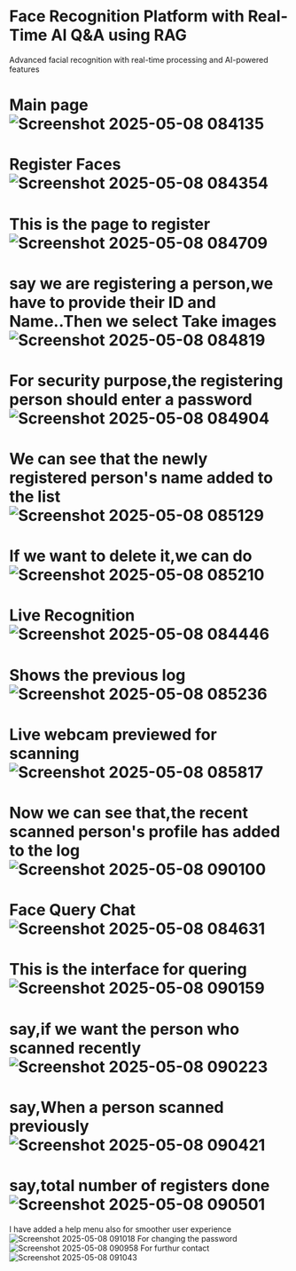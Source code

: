 ﻿# Face Recognition Platform with Real-Time AI Q&A using RAG
Advanced facial recognition with real-time processing and AI-powered features

# Main page![Screenshot 2025-05-08 084135](https://github.com/user-attachments/assets/2ab4477c-063b-48d5-b71d-69255c5a615f)

# Register Faces![Screenshot 2025-05-08 084354](https://github.com/user-attachments/assets/721648a8-faff-4df7-a4e0-e22239412df3)

# This is the page to register![Screenshot 2025-05-08 084709](https://github.com/user-attachments/assets/7c1ef6a8-a5a0-403b-ba62-edadaeced041)

# say we are registering a person,we have to provide their ID and Name..Then we select Take images![Screenshot 2025-05-08 084819](https://github.com/user-attachments/assets/d3601b46-bed4-4f11-827a-11b81909bf03)

# For security purpose,the registering person should enter a password![Screenshot 2025-05-08 084904](https://github.com/user-attachments/assets/e5f633ce-86e4-4cd2-9e18-1d04243be34d)

# We can see that the newly registered person's name added to the list![Screenshot 2025-05-08 085129](https://github.com/user-attachments/assets/3fb8fc7e-9b6f-4d43-98e1-4768b55e21b0)

# If we want to delete it,we can do![Screenshot 2025-05-08 085210](https://github.com/user-attachments/assets/aca7369a-09c4-435b-93ea-599278d8c742)

# Live Recognition![Screenshot 2025-05-08 084446](https://github.com/user-attachments/assets/5ef83cb5-5e78-4b7b-a4f0-70452a822220)

# Shows the previous log![Screenshot 2025-05-08 085236](https://github.com/user-attachments/assets/f1575e5b-b7f8-483e-bf7b-3549c1159d58)

# Live webcam previewed for scanning![Screenshot 2025-05-08 085817](https://github.com/user-attachments/assets/8dffb681-a64a-465c-9eec-4fc15e54b13b)

# Now we can see that,the recent scanned person's profile has added to the log![Screenshot 2025-05-08 090100](https://github.com/user-attachments/assets/06bdc8b7-bef0-4741-a9d0-44cdea3d18ab)


# Face Query Chat![Screenshot 2025-05-08 084631](https://github.com/user-attachments/assets/f0309f4b-170b-415c-a594-3012b4dd62e0)

# This is the interface for quering![Screenshot 2025-05-08 090159](https://github.com/user-attachments/assets/f09f3178-0727-4ccf-a3bd-42c3f36bcbf4)

# say,if we want the person who scanned recently![Screenshot 2025-05-08 090223](https://github.com/user-attachments/assets/78947d23-3733-4f9d-b036-bc02ee06d08b)

# say,When a person scanned previously![Screenshot 2025-05-08 090421](https://github.com/user-attachments/assets/d3a0ece0-d3ad-497a-bdb3-cd6fc9b63d35)

# say,total number of registers done![Screenshot 2025-05-08 090501](https://github.com/user-attachments/assets/0e4d49e8-2b73-40b3-ae01-363a29f44c0d)

I have added a help menu also for smoother user experience![Screenshot 2025-05-08 091018](https://github.com/user-attachments/assets/2f9ae0d2-fbd7-419d-93b2-b92b6249099b)
For changing the password![Screenshot 2025-05-08 090958](https://github.com/user-attachments/assets/35a4f8d7-b0d3-4958-8d63-50d14549b1a2)
For furthur contact![Screenshot 2025-05-08 091043](https://github.com/user-attachments/assets/0de39ed3-4991-426f-8784-3a3a531cfc4f)


